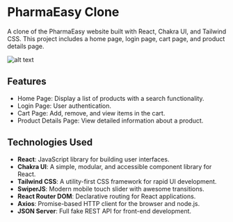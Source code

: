 # PharmaEasy Clone

A clone of the PharmaEasy website built with React, Chakra UI, and Tailwind CSS. This project includes a home page, login page, cart page, and product details page. 

![alt text]([http://url/to/img.png](https://github.com/NKhairnar203/pharmeasy_website_clone/blob/main/Pharma-Home.png))



## Features
- Home Page: Display a list of products with a search functionality.
- Login Page: User authentication.
- Cart Page: Add, remove, and view items in the cart.
- Product Details Page: View detailed information about a product.

## Technologies Used
- **React**: JavaScript library for building user interfaces.
- **Chakra UI**: A simple, modular, and accessible component library for React.
- **Tailwind CSS**: A utility-first CSS framework for rapid UI development.
- **SwiperJS**: Modern mobile touch slider with awesome transitions.
- **React Router DOM**: Declarative routing for React applications.
- **Axios**: Promise-based HTTP client for the browser and node.js.
- **JSON Server**: Full fake REST API for front-end development.


